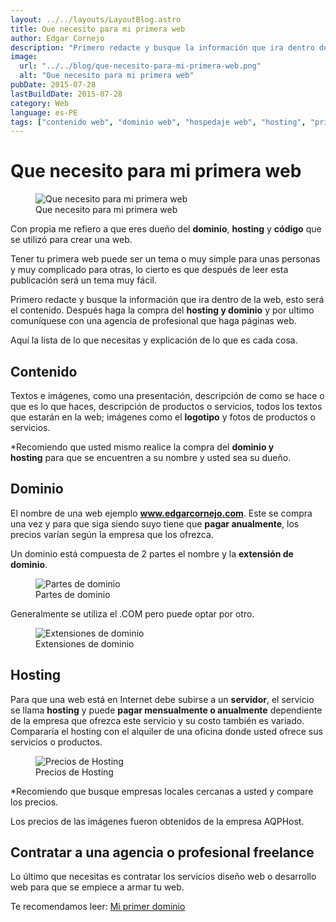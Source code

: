 ```yaml
---
layout: ../../layouts/LayoutBlog.astro
title: Que necesito para mi primera web
author: Edgar Cornejo
description: "Primero redacte y busque la información que ira dentro de la web, esto será el contenido. Después haga la compra del hosting y dominio y por ultimo comuníquese con una agencia de profesional que haga páginas web."
image:
  url: "../../blog/que-necesito-para-mi-primera-web.png"
  alt: "Que necesito para mi primera web"
pubDate: 2015-07-28
lastBuildDate: 2015-07-28
category: Web
language: es-PE
tags: ["contenido web", "dominio web", "hospedaje web", "hosting", "primera web"]
---
```


# Que necesito para mi primera web

<figure>
  <img src="../../blog/que-necesito-para-mi-primera-web.png" alt="Que necesito para mi primera web"/>
  <figcaption>Que necesito para mi primera web</figcaption>
</figure>

Con propia me refiero a que eres dueño del **dominio**, **hosting** y **código** que se utilizó para crear una web.

Tener tu primera web puede ser un tema o muy simple para unas personas y muy complicado para otras, lo cierto es que después de leer esta publicación será un tema muy fácil.

Primero redacte y busque la información que ira dentro de la web, esto será el contenido. Después haga la compra del **hosting y dominio** y por ultimo comuníquese con una agencia de profesional que haga páginas web.

Aquí la lista de lo que necesitas y explicación de lo que es cada cosa.

## Contenido

Textos e imágenes, como una presentación, descripción de como se hace o que es lo que haces, descripción de productos o servicios, todos los textos que estarán en la web; imágenes como el **logotipo** y fotos de productos o servicios.

*Recomiendo que usted mismo realice la compra del **dominio y hosting** para que se encuentren a su nombre y usted sea su dueño.

## Dominio

El nombre de una web ejemplo **www.edgarcornejo.com**. Este se compra una vez y para que siga siendo suyo tiene que **pagar anualmente**, los precios varían según la empresa que los ofrezca.

Un dominio está compuesta de 2 partes el nombre y la **extensión de dominio**.

<figure>
  <img src="../../blog/dominio-partes.png" alt="Partes de dominio"/>
  <figcaption>Partes de dominio</figcaption>
</figure>

Generalmente se utiliza el .COM pero puede optar por otro.

<figure>
  <img src="../../blog/dominio.png" alt="Extensiones de dominio"/>
  <figcaption>Extensiones de dominio</figcaption>
</figure>

## Hosting

Para que una web está en Internet debe subirse a un **servidor**, el servicio se llama **hosting** y puede **pagar mensualmente o anualmente** dependiente de la empresa que ofrezca este servicio y su costo también es variado. Compararía el hosting con el alquiler de una oficina donde usted ofrece sus servicios o productos.

<figure>
  <img src="../../blog/hosting.png" alt="Precios de Hosting"/>
  <figcaption>Precios de Hosting</figcaption>
</figure>

*Recomiendo que busque empresas locales cercanas a usted y compare los precios.

Los precios de las imágenes fueron obtenidos de la empresa AQPHost.

## Contratar a una agencia o profesional freelance

Lo último que necesitas es contratar los servicios diseño web o desarrollo web para que se empiece a armar tu web.

Te recomendamos leer: [Mi primer dominio](https://www.edgarcornejo.com/publicaciones/mi-primer-dominio "Mi primer dominio")